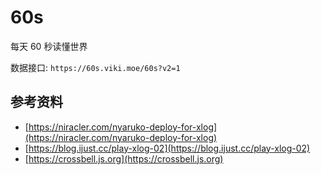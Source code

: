 # 60s

每天 60 秒读懂世界

数据接口: `https://60s.viki.moe/60s?v2=1`

## 参考资料
- [https://niracler.com/nyaruko-deploy-for-xlog](https://niracler.com/nyaruko-deploy-for-xlog)
- [https://blog.ijust.cc/play-xlog-02](https://blog.ijust.cc/play-xlog-02)
- [https://crossbell.js.org](https://crossbell.js.org)
